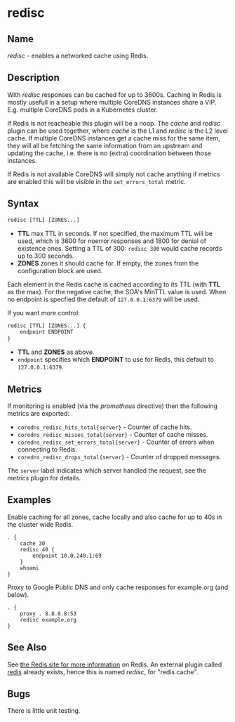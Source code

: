 # redisc

## Name

*redisc* - enables a networked cache using Redis.

## Description

With *redisc* responses can be cached for up to 3600s. Caching in Redis is mostly usefull in
a setup where multiple CoreDNS instances share a VIP. E.g. multiple CoreDNS pods in a Kubernetes
cluster.

If Redis is not reacheable this plugin will be a noop. The *cache* and *redisc* plugin can be used
together, where *cache* is the L1 and *redisc* is the L2 level cache.
If multiple CoreDNS instances get a cache miss for the same item, they will all be fetching the same
information from an upstream and updating the cache, i.e. there is no (extra) coordination between
those instances.

If Redis is not available CoreDNS will simply not cache anything if metrics are enabled this will be
visible in the `set_errors_total` metric.

## Syntax

~~~ txt
redisc [TTL] [ZONES...]
~~~

* **TTL** max TTL in seconds. If not specified, the maximum TTL will be used, which is 3600 for
    noerror responses and 1800 for denial of existence ones.
    Setting a TTL of 300: `redisc 300` would cache records up to 300 seconds.
* **ZONES** zones it should cache for. If empty, the zones from the configuration block are used.

Each element in the Redis cache is cached according to its TTL (with **TTL** as the max). For the negative
cache, the SOA's MinTTL value is used. When no endpoint is specfied the default of `127.0.0.1:6379` will
be used.

If you want more control:

~~~ txt
redisc [TTL] [ZONES...] {
    endpoint ENDPOINT
}
~~~

* **TTL**  and **ZONES** as above.
* `endpoint` specifies which **ENDPOINT** to use for Redis, this default to `127.0.0.1:6379`.

## Metrics

If monitoring is enabled (via the *prometheus* directive) then the following metrics are exported:

* `coredns_redisc_hits_total{server}` - Counter of cache hits.
* `coredns_redisc_misses_total{server}` - Counter of cache misses.
* `coredns_redisc_set_errors_total{server}` - Counter of errors when connecting to Redis.
* `coredns_redisc_drops_total{server}` - Counter of dropped messages.

The `server` label indicates which server handled the request, see the *metrics* plugin for details.

## Examples

Enable caching for all zones, cache locally and also cache for up to 40s in the cluster wide Redis.

~~~ corefile
. {
    cache 30
    redisc 40 {
        endpoint 10.0.240.1:69
    }
    whoami
}
~~~

Proxy to Google Public DNS and only cache responses for example.org (and below).

~~~ corefile
. {
    proxy . 8.8.8.8:53
    redisc example.org
}
~~~

## See Also

See [the Redis site for more information](https://redis.io) on Redis. An external plugin called
[redis](https://coredns.io/explugins/redis) already exists, hence this is named *redisc*, for
"redis cache".

## Bugs

There is little unit testing.
